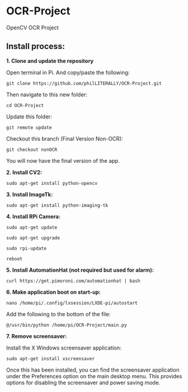 # OCR-Project
OpenCV OCR Project

## Install process:
**1. Clone and update the repository**

Open terminal in Pi. And copy/paste the following:

``git clone https://github.com/philLITERALLY/OCR-Project.git``

Then navigate to this new folder:

``cd OCR-Project``

Update this folder:

``git remote update``

Checkout this branch (Final Version Non-OCR):

``git checkout nonOCR``

You will now have the final version of the app.

**2. Install CV2:**

``sudo apt-get install python-opencv``

**3. Install ImageTk:**

``sudo apt-get install python-imaging-tk``

**4. Install RPi Camera:**

``sudo apt-get update``

``sudo apt-get upgrade``

``sudo rpi-update``

``reboot``

**5. Install AutomationHat (not required but used for alarm):**

``curl https://get.pimoroni.com/automationhat | bash``

**6. Make application boot on start-up:**

``nano /home/pi/.config/lxsession/LXDE-pi/autostart``

Add the following to the bottom of the file:

``@/usr/bin/python /home/pi/OCR-Project/main.py``

**7. Remove screensaver:**

Install the X Windows screensaver application:

``sudo apt-get install xscreensaver``

Once this has been installed, you can find the screensaver application under the Preferences option on the main desktop menu. This provides options for disabling the screensaver and power saving mode.
